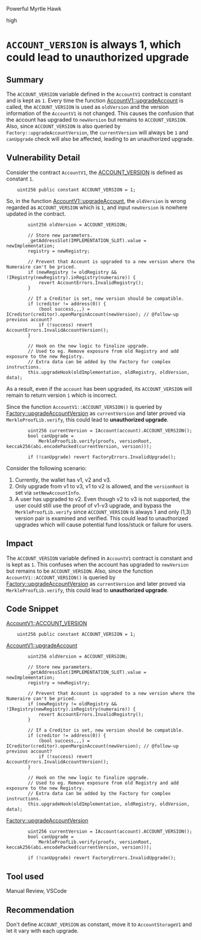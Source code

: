 Powerful Myrtle Hawk

high

# `ACCOUNT_VERSION` is always 1, which could lead to unauthorized upgrade

## Summary
The `ACCOUNT_VERSION` variable defined in the `AccountV1` contract is constant and is kept as `1`.  Every time the function [AccountV1::upgradeAccount](https://github.com/sherlock-audit/2023-12-arcadia/blob/main/accounts-v2/src/accounts/AccountV1.sol#L192C85-L225) is called, the `ACCOUNT_VERSION` is used as `oldVersion` and the version information of the `AccountV1` is not changed. This causes the confusion that the account has upgraded to `newVersion` but remains to `ACCOUNT_VERSION`. Also, since `ACCOUNT_VERSION` is also queried by `Factory::upgradeAccountVersion`, the `currentVersion` will always be `1` and  `canUpgrade` check will also be affected, leading to an unauthorized upgrade.

## Vulnerability Detail

Consider the contract `AccountV1`, the [ACCOUNT_VERSION](https://github.com/sherlock-audit/2023-12-arcadia/blob/main/accounts-v2/src/accounts/AccountV1.sol#L44) is defined as constant `1`.
```solidity
    uint256 public constant ACCOUNT_VERSION = 1; 
```

So, in the function [AccountV1::upgradeAccount](https://github.com/sherlock-audit/2023-12-arcadia/blob/main/accounts-v2/src/accounts/AccountV1.sol#L202-L217), the `oldVersion` is wrong regarded as `ACCOUNT_VERSION` which is `1`, and input `newVersion` is nowhere updated in the contract.
```solidity
        uint256 oldVersion = ACCOUNT_VERSION;

        // Store new parameters.
        _getAddressSlot(IMPLEMENTATION_SLOT).value = newImplementation;
        registry = newRegistry;

        // Prevent that Account is upgraded to a new version where the Numeraire can't be priced.
        if (newRegistry != oldRegistry && !IRegistry(newRegistry).inRegistry(numeraire)) {
            revert AccountErrors.InvalidRegistry();
        }

        // If a Creditor is set, new version should be compatible.
        if (creditor != address(0)) {
            (bool success,,,) = ICreditor(creditor).openMarginAccount(newVersion); // @follow-up previous account?
            if (!success) revert AccountErrors.InvalidAccountVersion();
        }

        // Hook on the new logic to finalize upgrade.
        // Used to eg. Remove exposure from old Registry and add exposure to the new Registry.
        // Extra data can be added by the Factory for complex instructions.
        this.upgradeHook(oldImplementation, oldRegistry, oldVersion, data);
```

As a result, even if the `account` has been upgraded, its `ACCOUNT_VERSION` will remain to return version `1` which is incorrect.

Since the function `AccountV1::ACCOUNT_VERSION()` is queried by [Factory::upgradeAccountVersion](https://github.com/sherlock-audit/2023-12-arcadia/blob/main/accounts-v2/src/Factory.sol#L145-L149) as `currentVersion` and later proved via `MerkleProofLib.verify`, this could lead to **unauthorized upgrade**.
```solidity
        uint256 currentVersion = IAccount(account).ACCOUNT_VERSION();
        bool canUpgrade =
            MerkleProofLib.verify(proofs, versionRoot, keccak256(abi.encodePacked(currentVersion, version)));

        if (!canUpgrade) revert FactoryErrors.InvalidUpgrade();
```

Consider the following scenario:
1. Currently, the wallet has v1, v2 and v3.
2. Only upgrade from v1 to v3, v1 to v2 is allowed, and the `versionRoot` is set via `setNewAccountInfo`.
3. A user has upgraded to v2. Even though v2 to v3 is not supported, the user could still use the proof of v1-v3 upgrade, and bypass the `MerkleProofLib.verify` since `ACCOUNT_VERSION` is always 1 and only (1,3) version pair is examined and verified. This could lead to unauthorized upgrades which will cause potential fund loss/stuck or failure for users.


## Impact
The `ACCOUNT_VERSION` variable defined in `AccountV1` contract is constant and is kept as `1`. This confuses when the account has upgraded to `newVersion` but remains to be `ACCOUNT_VERSION`. Also, since the function `AccountV1::ACCOUNT_VERSION()` is queried by [Factory::upgradeAccountVersion]() as `currentVersion` and later proved via `MerkleProofLib.verify`, this could lead to **unauthorized upgrade**.

## Code Snippet
[AccountV1::ACCOUNT_VERSION](https://github.com/sherlock-audit/2023-12-arcadia/blob/main/accounts-v2/src/accounts/AccountV1.sol#L44)

```solidity
    uint256 public constant ACCOUNT_VERSION = 1; 
```

[AccountV1::upgradeAccount](https://github.com/sherlock-audit/2023-12-arcadia/blob/main/accounts-v2/src/accounts/AccountV1.sol#L202-L217)
```solidity
        uint256 oldVersion = ACCOUNT_VERSION;

        // Store new parameters.
        _getAddressSlot(IMPLEMENTATION_SLOT).value = newImplementation;
        registry = newRegistry;

        // Prevent that Account is upgraded to a new version where the Numeraire can't be priced.
        if (newRegistry != oldRegistry && !IRegistry(newRegistry).inRegistry(numeraire)) {
            revert AccountErrors.InvalidRegistry();
        }

        // If a Creditor is set, new version should be compatible.
        if (creditor != address(0)) {
            (bool success,,,) = ICreditor(creditor).openMarginAccount(newVersion); // @follow-up previous account?
            if (!success) revert AccountErrors.InvalidAccountVersion();
        }

        // Hook on the new logic to finalize upgrade.
        // Used to eg. Remove exposure from old Registry and add exposure to the new Registry.
        // Extra data can be added by the Factory for complex instructions.
        this.upgradeHook(oldImplementation, oldRegistry, oldVersion, data);
```
[Factory::upgradeAccountVersion](https://github.com/sherlock-audit/2023-12-arcadia/blob/main/accounts-v2/src/Factory.sol#L145-L149)
```solidity
        uint256 currentVersion = IAccount(account).ACCOUNT_VERSION();
        bool canUpgrade =
            MerkleProofLib.verify(proofs, versionRoot, keccak256(abi.encodePacked(currentVersion, version)));

        if (!canUpgrade) revert FactoryErrors.InvalidUpgrade();
```


## Tool used

Manual Review, VSCode

## Recommendation

Don't define `ACCOUNT_VERSION` as constant, move it to `AccountStorageV1` and let it vary with each upgrade.